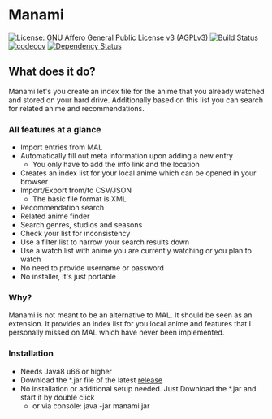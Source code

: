 # Manami

[![License: GNU Affero General Public License v3 (AGPLv3)](https://img.shields.io/badge/license-AGPLv3-blue.svg)](http://www.gnu.org/licenses/agpl-3.0.de.html) [![Build Status](https://travis-ci.org/manami-project/manami.svg?branch=development)](https://travis-ci.org/manami-project/manami) [![codecov](https://codecov.io/gh/manami-project/manami/branch/development/graph/badge.svg)](https://codecov.io/gh/manami-project/manami/branch/development) [![Dependency Status](https://www.versioneye.com/user/projects/57d4f9e3c07f2e0044bd6040/badge.svg)](https://www.versioneye.com/user/projects/57d4f9e3c07f2e0044bd6040)


## What does it do?
Manami let's you create an index file for the anime that you already watched and stored on your hard drive. Additionally based on this list you can search for related anime and recommendations.

### All features at a glance
* Import entries from MAL
* Automatically fill out meta information upon adding a new entry
    * You only have to add the info link and the location
* Creates an index list for your local anime which can be opened in your browser
* Import/Export from/to CSV/JSON
    * The basic file format is XML
* Recommendation search
* Related anime finder
* Search genres, studios and seasons
* Check your list for inconsistency
* Use a filter list to narrow your search results down
* Use a watch list with anime you are currently watching or you plan to watch
* No need to provide username or password
* No installer, it's just portable

### Why?
Manami is not meant to be an alternative to MAL. It should be seen as an extension. It provides an index list for you local anime and features that I personally missed on MAL which have never been implemented.

### Installation
* Needs Java8 u66 or higher
* Download the *.jar file of the latest [release](https://github.com/manami-project/manami/releases) 
* No installation or additional setup needed. Just Download the *.jar and start it by double click
    * or via console: java -jar manami.jar
